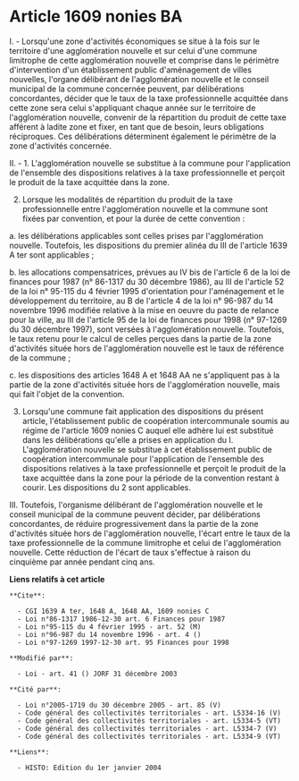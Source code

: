 # Article 1609 nonies BA

I. - Lorsqu'une zone d'activités économiques se situe à la fois sur le territoire d'une agglomération nouvelle et sur celui
d'une commune limitrophe de cette agglomération nouvelle et comprise dans le périmètre d'intervention d'un établissement
public d'aménagement de villes nouvelles, l'organe délibérant de l'agglomération nouvelle et le conseil municipal de la
commune concernée peuvent, par délibérations concordantes, décider que le taux de la taxe professionnelle acquittée dans
cette zone sera celui s'appliquant chaque année sur le territoire de l'agglomération nouvelle, convenir de la répartition du
produit de cette taxe afférent à ladite zone et fixer, en tant que de besoin, leurs obligations réciproques. Ces
délibérations déterminent également le périmètre de la zone d'activités concernée.

II. - 1. L'agglomération nouvelle se substitue à la commune pour l'application de l'ensemble des dispositions relatives à la
taxe professionnelle et perçoit le produit de la taxe acquittée dans la zone.

2. Lorsque les modalités de répartition du produit de la taxe professionnelle entre l'agglomération nouvelle et la commune
sont fixées par convention, et pour la durée de cette convention :

a. les délibérations applicables sont celles prises par l'agglomération nouvelle. Toutefois, les dispositions du premier
alinéa du III de l'article 1639 A ter sont applicables ;

b. les allocations compensatrices, prévues au IV bis de l'article 6 de la loi de finances pour 1987 (n° 86-1317 du 30
décembre 1986), au III de l'article 52 de la loi n° 95-115 du 4 février 1995 d'orientation pour l'aménagement et le
développement du territoire, au B de l'article 4 de la loi n° 96-987 du 14 novembre 1996 modifiée relative à la mise en
oeuvre du pacte de relance pour la ville, au III de l'article 95 de la loi de finances pour 1998 (n° 97-1269 du 30 décembre
1997), sont versées à l'agglomération nouvelle. Toutefois, le taux retenu pour le calcul de celles perçues dans la partie de
la zone d'activités située hors de l'agglomération nouvelle est le taux de référence de la commune ;

c. les dispositions des articles 1648 A et 1648 AA ne s'appliquent pas à la partie de la zone d'activités située hors de
l'agglomération nouvelle, mais qui fait l'objet de la convention.

3. Lorsqu'une commune fait application des dispositions du présent article, l'établissement public de coopération
intercommunale soumis au régime de l'article 1609 nonies C auquel elle adhère lui est substitué dans les délibérations
qu'elle a prises en application du I. L'agglomération nouvelle se substitue à cet établissement public de coopération
intercommunale pour l'application de l'ensemble des dispositions relatives à la taxe professionnelle et perçoit le produit de
la taxe acquittée dans la zone pour la période de la convention restant à courir. Les dispositions du 2 sont applicables.

III. Toutefois, l'organisme délibérant de l'agglomération nouvelle et le conseil municipal de la commune peuvent décider, par
délibérations concordantes, de réduire progressivement dans la partie de la zone d'activités située hors de l'agglomération
nouvelle, l'écart entre le taux de la taxe professionnelle de la commune limitrophe et celui de l'agglomération nouvelle.
Cette réduction de l'écart de taux s'effectue à raison du cinquième par année pendant cinq ans.

**Liens relatifs à cet article**

	**Cite**:

	  - CGI 1639 A ter, 1648 A, 1648 AA, 1609 nonies C
	  - Loi n°86-1317 1986-12-30 art. 6 Finances pour 1987
	  - Loi n°95-115 du 4 février 1995 - art. 52 (M)
	  - Loi n°96-987 du 14 novembre 1996 - art. 4 ()
	  - Loi n°97-1269 1997-12-30 art. 95 Finances pour 1998

	**Modifié par**:

	  - Loi - art. 41 () JORF 31 décembre 2003

	**Cité par**:

	  - Loi n°2005-1719 du 30 décembre 2005 - art. 85 (V)
	  - Code général des collectivités territoriales - art. L5334-16 (V)
	  - Code général des collectivités territoriales - art. L5334-5 (VT)
	  - Code général des collectivités territoriales - art. L5334-7 (V)
	  - Code général des collectivités territoriales - art. L5334-9 (VT)

	**Liens**:

	  - HISTO: Edition du 1er janvier 2004
